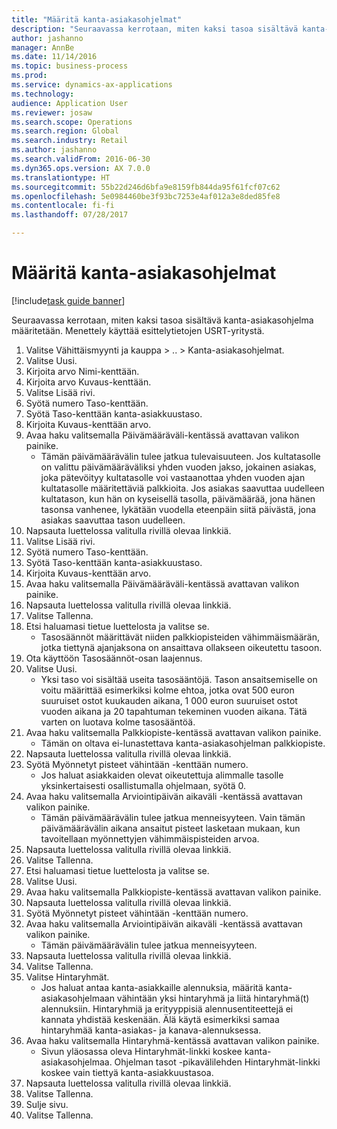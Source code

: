 ```yaml
--- 
title: "Määritä kanta-asiakasohjelmat"
description: "Seuraavassa kerrotaan, miten kaksi tasoa sisältävä kanta-asiakasohjelma määritetään."
author: jashanno
manager: AnnBe
ms.date: 11/14/2016
ms.topic: business-process
ms.prod: 
ms.service: dynamics-ax-applications
ms.technology: 
audience: Application User
ms.reviewer: josaw
ms.search.scope: Operations
ms.search.region: Global
ms.search.industry: Retail
ms.author: jashanno
ms.search.validFrom: 2016-06-30
ms.dyn365.ops.version: AX 7.0.0
ms.translationtype: HT
ms.sourcegitcommit: 55b22d246d6bfa9e8159fb844da95f61fcf07c62
ms.openlocfilehash: 5e0984460be3f93bc7253e4af012a3e8ded85fe8
ms.contentlocale: fi-fi
ms.lasthandoff: 07/28/2017

---
```

# <a name="define-loyalty-programs"></a>Määritä kanta-asiakasohjelmat

[!include[task guide banner](../includes/task-guide-banner.md)]

Seuraavassa kerrotaan, miten kaksi tasoa sisältävä kanta-asiakasohjelma määritetään. Menettely käyttää esittelytietojen USRT-yritystä.

1. Valitse Vähittäismyynti ja kauppa > .. > Kanta-asiakasohjelmat.
2. Valitse Uusi.
3. Kirjoita arvo Nimi-kenttään.
4. Kirjoita arvo Kuvaus-kenttään.
5. Valitse Lisää rivi.
6. Syötä numero Taso-kenttään.
7. Syötä Taso-kenttään kanta-asiakkuustaso.
8. Kirjoita Kuvaus-kenttään arvo.
9. Avaa haku valitsemalla Päivämääräväli-kentässä avattavan valikon painike.
    * Tämän päivämäärävälin tulee jatkua tulevaisuuteen. Jos kultatasolle on valittu päivämääräväliksi yhden vuoden jakso, jokainen asiakas, joka pätevöityy kultatasolle voi vastaanottaa yhden vuoden ajan kultatasolle määritettäviä palkkioita. Jos asiakas saavuttaa uudelleen kultatason, kun hän on kyseisellä tasolla, päivämäärää, jona hänen tasonsa vanhenee, lykätään vuodella eteenpäin siitä päivästä, jona asiakas saavuttaa tason uudelleen.  
10. Napsauta luettelossa valitulla rivillä olevaa linkkiä.
11. Valitse Lisää rivi.
12. Syötä numero Taso-kenttään.
13. Syötä Taso-kenttään kanta-asiakkuustaso.
14. Kirjoita Kuvaus-kenttään arvo.
15. Avaa haku valitsemalla Päivämääräväli-kentässä avattavan valikon painike.
16. Napsauta luettelossa valitulla rivillä olevaa linkkiä.
17. Valitse Tallenna.
18. Etsi haluamasi tietue luettelosta ja valitse se.
    * Tasosäännöt määrittävät niiden palkkiopisteiden vähimmäismäärän, jotka tiettynä ajanjaksona on ansaittava ollakseen oikeutettu tasoon.  
19. Ota käyttöön Tasosäännöt-osan laajennus.
20. Valitse Uusi.
    * Yksi taso voi sisältää useita tasosääntöjä. Tason ansaitsemiselle on voitu määrittää esimerkiksi kolme ehtoa, jotka ovat 500 euron suuruiset ostot kuukauden aikana, 1 000 euron suuruiset ostot vuoden aikana ja 20 tapahtuman tekeminen vuoden aikana. Tätä varten on luotava kolme tasosääntöä.  
21. Avaa haku valitsemalla Palkkiopiste-kentässä avattavan valikon painike.
    * Tämän on oltava ei-lunastettava kanta-asiakasohjelman palkkiopiste.  
22. Napsauta luettelossa valitulla rivillä olevaa linkkiä.
23. Syötä Myönnetyt pisteet vähintään -kenttään numero.
    * Jos haluat asiakkaiden olevat oikeutettuja alimmalle tasolle yksinkertaisesti osallistumalla ohjelmaan, syötä 0.  
24. Avaa haku valitsemalla Arviointipäivän aikaväli -kentässä avattavan valikon painike.
    * Tämän päivämäärävälin tulee jatkua menneisyyteen. Vain tämän päivämäärävälin aikana ansaitut pisteet lasketaan mukaan, kun tavoitellaan myönnettyjen vähimmäispisteiden arvoa.  
25. Napsauta luettelossa valitulla rivillä olevaa linkkiä.
26. Valitse Tallenna.
27. Etsi haluamasi tietue luettelosta ja valitse se.
28. Valitse Uusi.
29. Avaa haku valitsemalla Palkkiopiste-kentässä avattavan valikon painike.
30. Napsauta luettelossa valitulla rivillä olevaa linkkiä.
31. Syötä Myönnetyt pisteet vähintään -kenttään numero.
32. Avaa haku valitsemalla Arviointipäivän aikaväli -kentässä avattavan valikon painike.
    * Tämän päivämäärävälin tulee jatkua menneisyyteen.  
33. Napsauta luettelossa valitulla rivillä olevaa linkkiä.
34. Valitse Tallenna.
35. Valitse Hintaryhmät.
    * Jos haluat antaa kanta-asiakkaille alennuksia, määritä kanta-asiakasohjelmaan vähintään yksi hintaryhmä ja liitä hintaryhmä(t) alennuksiin. Hintaryhmiä ja erityyppisiä alennusentiteettejä ei kannata yhdistää keskenään.  Älä käytä esimerkiksi samaa hintaryhmää kanta-asiakas- ja kanava-alennuksessa.  
36. Avaa haku valitsemalla Hintaryhmä-kentässä avattavan valikon painike.
    * Sivun yläosassa oleva Hintaryhmät-linkki koskee kanta-asiakasohjelmaa. Ohjelman tasot -pikavälilehden Hintaryhmät-linkki koskee vain tiettyä kanta-asiakkuustasoa.  
37. Napsauta luettelossa valitulla rivillä olevaa linkkiä.
38. Valitse Tallenna.
39. Sulje sivu.
40. Valitse Tallenna.



